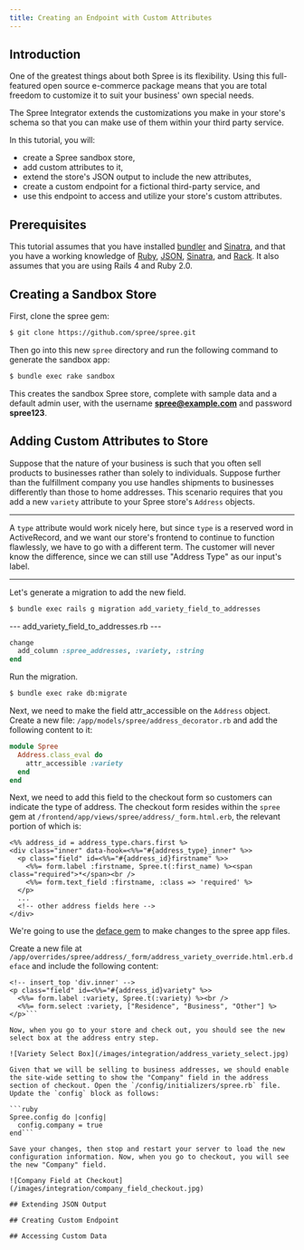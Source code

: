 ```yaml
---
title: Creating an Endpoint with Custom Attributes
---
```


## Introduction

One of the greatest things about both Spree is its flexibility. Using this full-featured open source e-commerce package means that you are total freedom to customize it to suit your business' own special needs.

The Spree Integrator extends the customizations you make in your store's schema so that you can make use of them within your third party service.

In this tutorial, you will:

* create a Spree sandbox store,
* add custom attributes to it,
* extend the store's JSON output to include the new attributes,
* create a custom endpoint for a fictional third-party service, and
* use this endpoint to access and utilize your store's custom attributes.

## Prerequisites

This tutorial assumes that you have installed [bundler](http://bundler.io/#getting-started) and [Sinatra](http://www.sinatrarb.com/intro.html), and that you have a working knowledge of [Ruby](http://www.ruby-lang.org/en/), [JSON](http://www.json.org/), [Sinatra](http://www.sinatrarb.com/), and [Rack](http://rack.rubyforge.org). It also assumes that you are using Rails 4 and Ruby 2.0.

## Creating a Sandbox Store

First, clone the spree gem:

```bash
$ git clone https://github.com/spree/spree.git
```

Then go into this new `spree` directory and run the following command to generate the sandbox app:

```bash
$ bundle exec rake sandbox
```

This creates the sandbox Spree store, complete with sample data and a default admin user, with the username **spree@example.com** and password **spree123**.

## Adding Custom Attributes to Store

Suppose that the nature of your business is such that you often sell products to businesses rather than solely to individuals. Suppose further than the fulfillment company you use handles shipments to businesses differently than those to home addresses. This scenario requires that you add a new `variety` attribute to your Spree store's `Address` objects.

***
A `type` attribute would work nicely here, but since `type` is a reserved word in ActiveRecord, and we want our store's frontend to continue to function flawlessly, we have to go with a different term. The customer will never know the difference, since we can still use "Address Type" as our input's label.
***

Let's generate a migration to add the new field.

```bash
$ bundle exec rails g migration add_variety_field_to_addresses
```

--- add_variety_field_to_addresses.rb ---
```ruby
change
  add_column :spree_addresses, :variety, :string
end
```

Run the migration. 

```bash
$ bundle exec rake db:migrate
```

Next, we need to make the field attr_accessible on the `Address` object. Create a new file: `/app/models/spree/address_decorator.rb` and add the following content to it:

```ruby
module Spree
  Address.class_eval do
    attr_accessible :variety
  end
end
```

Next, we need to add this field to the checkout form so customers can indicate the type of address. The checkout form resides within the `spree` gem at `/frontend/app/views/spree/address/_form.html.erb`, the relevant portion of which is:

```erb
<%% address_id = address_type.chars.first %>
<div class="inner" data-hook=<%%="#{address_type}_inner" %>>
  <p class="field" id=<%%="#{address_id}firstname" %>>
    <%%= form.label :firstname, Spree.t(:first_name) %><span class="required">*</span><br />
    <%%= form.text_field :firstname, :class => 'required' %>
  </p>
  ...
  <!-- other address fields here -->
</div>
```

We're going to use the [deface gem](https://github.com/spree/deface) to make changes to the spree app files.

Create a new file at `/app/overrides/spree/address/_form/address_variety_override.html.erb.deface` and include the following content:

```erb
<!-- insert_top 'div.inner' -->
<p class="field" id=<%%="#{address_id}variety" %>>
  <%%= form.label :variety, Spree.t(:variety) %><br />
  <%%= form.select :variety, ["Residence", "Business", "Other"] %>
</p>```

Now, when you go to your store and check out, you should see the new select box at the address entry step.

![Variety Select Box](/images/integration/address_variety_select.jpg)

Given that we will be selling to business addresses, we should enable the site-wide setting to show the "Company" field in the address section of checkout. Open the `/config/initializers/spree.rb` file. Update the `config` block as follows:

```ruby
Spree.config do |config|
  config.company = true
end```

Save your changes, then stop and restart your server to load the new configuration information. Now, when you go to checkout, you will see the new "Company" field.

![Company Field at Checkout](/images/integration/company_field_checkout.jpg)

## Extending JSON Output

## Creating Custom Endpoint

## Accessing Custom Data
